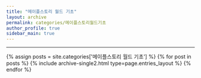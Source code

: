 ```yaml
---
title: "메이플스토리 월드 기초"
layout: archive
permalink: categories/메이플스토리월드기초
author_profile: true
sidebar_main: true
---
```


<!-- 공백이 포함되어 있는 카테고리 이름의 경우 site.categories['a b c'] 이런식으로! -->

***

{% assign posts = site.categories['메이플스토리 월드 기초'] %}
{% for post in posts %} {% include archive-single2.html type=page.entries_layout %} {% endfor %}
